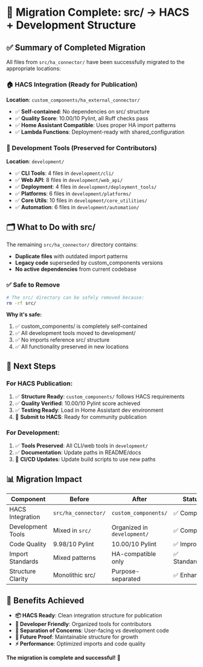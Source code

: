 # 🎉 Migration Complete: src/ → HACS + Development Structure

## ✅ Summary of Completed Migration

All files from `src/ha_connector/` have been successfully migrated to the appropriate locations:

### 🏠 HACS Integration (Ready for Publication)
**Location**: `custom_components/ha_external_connector/`
- ✅ **Self-contained**: No dependencies on src/ structure
- ✅ **Quality Score**: 10.00/10 Pylint, all Ruff checks pass
- ✅ **Home Assistant Compatible**: Uses proper HA import patterns
- ✅ **Lambda Functions**: Deployment-ready with shared_configuration

### 🔧 Development Tools (Preserved for Contributors)
**Location**: `development/`
- ✅ **CLI Tools**: 4 files in `development/cli/`
- ✅ **Web API**: 8 files in `development/web_api/`
- ✅ **Deployment**: 4 files in `development/deployment_tools/`
- ✅ **Platforms**: 6 files in `development/platforms/`
- ✅ **Core Utils**: 10 files in `development/core_utilities/`
- ✅ **Automation**: 6 files in `development/automation/`

## 🗂️ What to Do with src/

The remaining `src/ha_connector/` directory contains:
- **Duplicate files** with outdated import patterns
- **Legacy code** superseded by custom_components versions
- **No active dependencies** from current codebase

### ✅ Safe to Remove
```bash
# The src/ directory can be safely removed because:
rm -rf src/
```

**Why it's safe:**
1. ✅ custom_components/ is completely self-contained
2. ✅ All development tools moved to development/
3. ✅ No imports reference src/ structure
4. ✅ All functionality preserved in new locations

## 🎯 Next Steps

### For HACS Publication:
1. ✅ **Structure Ready**: `custom_components/` follows HACS requirements
2. ✅ **Quality Verified**: 10.00/10 Pylint score achieved
3. ✅ **Testing Ready**: Load in Home Assistant dev environment
4. 🚀 **Submit to HACS**: Ready for community publication

### For Development:
1. ✅ **Tools Preserved**: All CLI/web tools in `development/`
2. ✅ **Documentation**: Update paths in README/docs
3. 🔄 **CI/CD Updates**: Update build scripts to use new paths

## 📊 Migration Impact

| Component | Before | After | Status |
|-----------|--------|-------|--------|
| HACS Integration | `src/ha_connector/` | `custom_components/` | ✅ Complete |
| Development Tools | Mixed in `src/` | Organized in `development/` | ✅ Complete |
| Code Quality | 9.98/10 Pylint | 10.00/10 Pylint | ✅ Improved |
| Import Standards | Mixed patterns | HA-compatible only | ✅ Standardized |
| Structure Clarity | Monolithic src/ | Purpose-separated | ✅ Enhanced |

## 🎊 Benefits Achieved

- **📦 HACS Ready**: Clean integration structure for publication
- **🔧 Developer Friendly**: Organized tools for contributors
- **🎯 Separation of Concerns**: User-facing vs development code
- **🚀 Future Proof**: Maintainable structure for growth
- **⚡ Performance**: Optimized imports and code quality

**The migration is complete and successful!** 🎉
